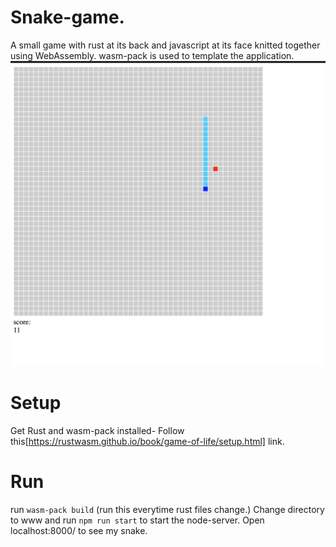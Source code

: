 # Snake-game. 
A small game with rust at its back and javascript at its face knitted together using WebAssembly. wasm-pack is used to template the application.
![Screenshot](sc.png)


# Setup
Get Rust and wasm-pack installed- Follow this[https://rustwasm.github.io/book/game-of-life/setup.html] link.

# Run
run `wasm-pack build` (run this everytime rust files change.)
Change directory to www and run `npm run start` to start the node-server. Open localhost:8000/ to see my snake.
